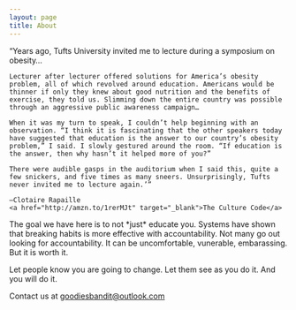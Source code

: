 ```yaml
---
layout: page
title: About
---
```


<p class="message">
    “Years ago, Tufts University invited me to lecture during a symposium on obesity…

    Lecturer after lecturer offered solutions for America’s obesity problem, all of which revolved around education. Americans would be thinner if only they knew about good nutrition and the benefits of exercise, they told us. Slimming down the entire country was possible through an aggressive public awareness campaign…

    When it was my turn to speak, I couldn’t help beginning with an observation. “I think it is fascinating that the other speakers today have suggested that education is the answer to our country’s obesity problem,” I said. I slowly gestured around the room. “If education is the answer, then why hasn’t it helped more of you?”

    There were audible gasps in the auditorium when I said this, quite a few snickers, and five times as many sneers. Unsurprisingly, Tufts never invited me to lecture again.’”

    –Clotaire Rapaille
    <a href="http://amzn.to/1rerMJt" target="_blank">The Culture Code</a>
</p>

<p>
    The goal we have here is to not *just* educate you. Systems have shown that breaking habits is more effective with accountability. Not many go out looking for accountability. It can be uncomfortable, vunerable, embarassing. But it is worth it.
</p>
<p>
    Let people know you are going to change. Let them see as you do it. And you will do it.
</p>
<p>Contact us at <a href="mailto:goodiesbandit@outlook.com&subject=From the Blog">goodiesbandit@outlook.com</a></p>